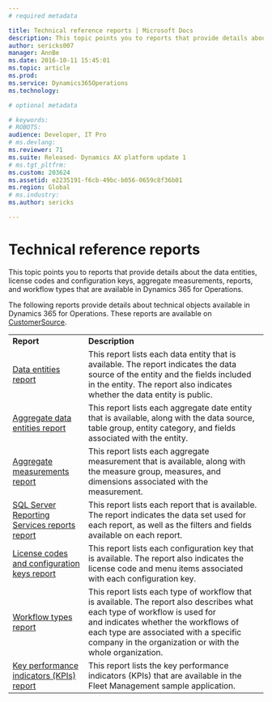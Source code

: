 ```yaml
---
# required metadata

title: Technical reference reports | Microsoft Docs
description: This topic points you to reports that provide details about the data entities, license codes and configuration keys, aggregate measurements, reports, and workflow types that are available in Dynamics 365 for Operations.
author: sericks007
manager: AnnBe
ms.date: 2016-10-11 15:45:01
ms.topic: article
ms.prod: 
ms.service: Dynamics365Operations
ms.technology: 

# optional metadata

# keywords: 
# ROBOTS: 
audience: Developer, IT Pro
# ms.devlang: 
ms.reviewer: 71
ms.suite: Released- Dynamics AX platform update 1
# ms.tgt_pltfrm: 
ms.custom: 203624
ms.assetid: e2235191-f6cb-49bc-b056-0659c8f36b01
ms.region: Global
# ms.industry: 
ms.author: sericks

---
```


# Technical reference reports

This topic points you to reports that provide details about the data entities, license codes and configuration keys, aggregate measurements, reports, and workflow types that are available in Dynamics 365 for Operations.

The following reports provide details about technical objects available in Dynamics 365 for Operations. These reports are available on [CustomerSource](https://mbs.microsoft.com/customersource/northamerica/AX/downloads/reports/axtechrefrep).

|                                                                                                                                                   |                                                                                                                                                                                                                                                                         |
|---------------------------------------------------------------------------------------------------------------------------------------------------|-------------------------------------------------------------------------------------------------------------------------------------------------------------------------------------------------------------------------------------------------------------------------|
| **Report**                                                                                                                                        | **Description**                                                                                                                                                                                                                                                         |
| [Data entities report](https://docs.microsoft.com/en-us/dynamics365/operations/dev-itpro/data-entities/list-of-data-entities-in-dynamics-ax)                                                 | This report lists each data entity that is available. The report indicates the data source of the entity and the fields included in the entity. The report also indicates whether the data entity is public.                                                            |
| [Aggregate data entities report](https://docs.microsoft.com/en-us/dynamics365/operations/dev-itpro/analytics-bi-reporting/list-of-aggregate-data-entities)                                            | This report lists each aggregate date entity that is available, along with the data source, table group, entity category, and fields associated with the entity.                                                                                                        |
| [Aggregate measurements report](https://docs.microsoft.com/en-us/dynamics365/operations/dev-itpro/analytics-bi-reporting/list-of-aggregate-measurements)                                              | This report lists each aggregate measurement that is available, along with the measure group, measures, and dimensions associated with the measurement.                                                                                                                 |
| [SQL Server Reporting Services reports report](https://docs.microsoft.com/en-us/dynamics365/operations/dev-itpro/analytics-bi-reporting/list-of-sql-server-reporting-services-reports-in-dynamics-ax) | This report lists each report that is available. The report indicates the data set used for each report, as well as the filters and fields available on each report.                                                                                                    |
| [License codes and configuration keys report](https://docs.microsoft.com/en-us/dynamics365/operations/dev-itpro/system-administration/list-of-license-codes-and-configuration-keys)                  | This report lists each configuration key that is available. The report also indicates the license code and menu items associated with each configuration key.                                                                                                           |
| [Workflow types report](https://docs.microsoft.com/en-us/dynamics365/operations/core/organization-administration/list-of-workflow-types)                                                              | This report lists each type of workflow that is available. The report also describes what each type of workflow is used for and indicates whether the workflows of each type are associated with a specific company in the organization or with the whole organization. |
| [Key performance indicators (KPIs) report](https://docs.microsoft.com/en-us/dynamics365/operations/dev-itpro/analytics-bi-reporting/key-performance-indicators-kpi-report)                            | This report lists the key performance indicators (KPIs) that are available in the Fleet Management sample application.                                                                                                                                                  |

 



